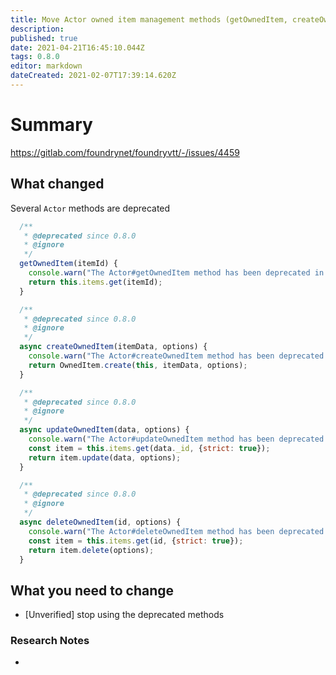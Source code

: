 ```yaml
---
title: Move Actor owned item management methods (getOwnedItem, createOwnedItem, updateOwnedItem, deleteOwnedItem) to the deprecation path in favor of manipulating OwnedItem instances directly.
description: 
published: true
date: 2021-04-21T16:45:10.044Z
tags: 0.8.0
editor: markdown
dateCreated: 2021-02-07T17:39:14.620Z
---
```


# Summary
https://gitlab.com/foundrynet/foundryvtt/-/issues/4459

## What changed

Several `Actor` methods are deprecated

```js
  /**
   * @deprecated since 0.8.0
   * @ignore
   */
  getOwnedItem(itemId) {
    console.warn("The Actor#getOwnedItem method has been deprecated in favor of Actor#items#get and will be removed in 0.9.0");
    return this.items.get(itemId);
  }

  /**
   * @deprecated since 0.8.0
   * @ignore
   */
  async createOwnedItem(itemData, options) {
    console.warn("The Actor#createOwnedItem method has been deprecated in favor of OwnedItem.create and will be removed in 0.9.0");
    return OwnedItem.create(this, itemData, options);
  }

  /**
   * @deprecated since 0.8.0
   * @ignore
   */
  async updateOwnedItem(data, options) {
    console.warn("The Actor#updateOwnedItem method has been deprecated in favor of OwnedItem#update and will be removed in 0.9.0");
    const item = this.items.get(data._id, {strict: true});
    return item.update(data, options);
  }

  /**
   * @deprecated since 0.8.0
   * @ignore
   */
  async deleteOwnedItem(id, options) {
    console.warn("The Actor#deleteOwnedItem method has been deprecated in favor of OwnedItem#delete and will be removed in 0.9.0");
    const item = this.items.get(id, {strict: true});
    return item.delete(options);
  }

```

## What you need to change

- [Unverified] stop using the deprecated methods

### Research Notes

- 